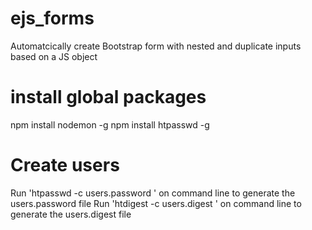 # ejs_forms
Automatcically create Bootstrap form with nested and duplicate inputs based on a JS object

# install global packages
npm install nodemon -g
npm install htpasswd -g

# Create users
Run 'htpasswd -c users.password <username> ' on command line to generate the users.password file
Run 'htdigest -c users.digest <groupname> <username>' on command line to generate the users.digest file

